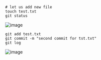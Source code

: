 ```
# let us add new file
touch test.txt
git status
```


![image](https://github.com/user-attachments/assets/5f153302-67d8-44e3-917b-2eb9d398d42f)

```
git add test.txt
git commit -m "second commit for tst.txt"
git log
```

![image](https://github.com/user-attachments/assets/75d239cc-ae43-458f-829b-1b0e5abced8b)





